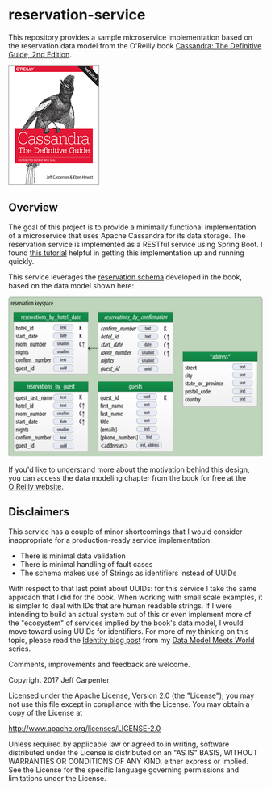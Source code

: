 # reservation-service
This repository provides a sample microservice implementation based on the
reservation data model from the O'Reilly book [Cassandra: The Definitive Guide, 2nd Edition](http://shop.oreilly.com/product/0636920043041.do).

![Book Cover](images/cassandra-tdg.jpg)

## Overview
The goal of this project is to provide a minimally functional implementation of a microservice that uses 
Apache Cassandra for its data storage. The reservation service is implemented as a RESTful service using Spring Boot.
I found [this tutorial][tutorial] helpful in getting this implementation up and running quickly.

This service leverages the [reservation schema][schema] developed in the book, based on the data model shown here:

![Book Cover](images/cass_05_reservation_physical.png)

If you'd like to understand more about the motivation behind this design, you can access the data modeling chapter 
from the book for free at the [O'Reilly website][chapter].

## Disclaimers
This service has a couple of minor shortcomings that I would consider inappropriate for a production-ready service
implementation:

- There is minimal data validation
- There is minimal handling of fault cases
- The schema makes use of Strings as identifiers instead of UUIDs

With respect to that last point about UUIDs: for this service I take the same approach that I did for the book.
When working with small scale examples, it is simpler to deal with IDs that are human readable strings. 
If I were intending to build an actual system out of this or even implement more of the "ecosystem" of services
implied by the book's data model, I would move toward using UUIDs for identifiers. For more of my thinking on this 
topic, please read the [Identity blog post][identity] from my [Data Model Meets World][dmmw] series. 

Comments, improvements and feedback are welcome.

Copyright 2017 Jeff Carpenter

Licensed under the Apache License, Version 2.0 (the "License");
you may not use this file except in compliance with the License.
You may obtain a copy of the License at

http://www.apache.org/licenses/LICENSE-2.0

Unless required by applicable law or agreed to in writing, software
distributed under the License is distributed on an "AS IS" BASIS,
WITHOUT WARRANTIES OR CONDITIONS OF ANY KIND, either express or implied.
See the License for the specific language governing permissions and
limitations under the License.

[tutorial]: http://www.springboottutorial.com/creating-rest-service-with-spring-boot
[schema]: /resources/reservation.cql
[dmmw]: https://medium.com/@jscarp/data-model-meets-world-c67a46681b39
[identity]: https://medium.com/@jscarp/data-model-meets-world-part-ii-identity-crisis-d517d3d4c39a
[chapter]: https://www.oreilly.com/ideas/cassandra-data-modeling
